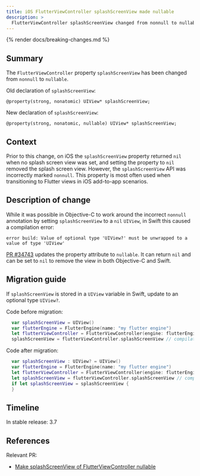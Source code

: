 ```yaml
---
title: iOS FlutterViewController splashScreenView made nullable
description: >
  FlutterViewController splashScreenView changed from nonnull to nullable.
---
```


{% render docs/breaking-changes.md %}

## Summary

The `FlutterViewController` property `splashScreenView` has
been changed from `nonnull` to `nullable`.

Old declaration of `splashScreenView`:

```objc
@property(strong, nonatomic) UIView* splashScreenView;
```

New declaration of `splashScreenView`:

```objc
@property(strong, nonatomic, nullable) UIView* splashScreenView;
```

## Context

Prior to this change, on iOS the `splashScreenView` property returned `nil`
when no splash screen view was set, and
setting the property to `nil` removed the splash screen view.
However, the `splashScreenView` API was incorrectly marked `nonnull`. 
This property is most often used when transitioning to
Flutter views in iOS add-to-app scenarios.

## Description of change

While it was possible in Objective-C to work around the
incorrect `nonnull` annotation by setting `splashScreenView` to
a `nil` `UIView`, in Swift this caused a compilation error:

```plaintext
error build: Value of optional type 'UIView?' must be unwrapped to a value of type 'UIView'
```

[PR #34743][] updates the property attribute to `nullable`.
It can return `nil` and can be set to `nil` to
remove the view in both Objective-C and Swift.

## Migration guide

If `splashScreenView` is stored in a `UIView` variable in Swift,
update to an optional type `UIView?`.

Code before migration:

```swift
  var splashScreenView = UIView()
  var flutterEngine = FlutterEngine(name: "my flutter engine")
  let flutterViewController = FlutterViewController(engine: flutterEngine, nibName: nil, bundle: nil)
  splashScreenView = flutterViewController.splashScreenView // compilation error: Value of optional type 'UIView?' must be unwrapped to a value of type 'UIView'
```

Code after migration:

```swift
  var splashScreenView : UIView? = UIView()
  var flutterEngine = FlutterEngine(name: "my flutter engine")
  let flutterViewController = FlutterViewController(engine: flutterEngine, nibName: nil, bundle: nil)
  let splashScreenView = flutterViewController.splashScreenView // compiles successfully
  if let splashScreenView = splashScreenView {
  }
```

## Timeline

In stable release: 3.7

## References

Relevant PR:

* [Make splashScreenView of FlutterViewController nullable][]

[Make splashScreenView of FlutterViewController nullable]: {{site.repo.engine}}/pull/34743
[PR #34743]: {{site.repo.engine}}/pull/34743

